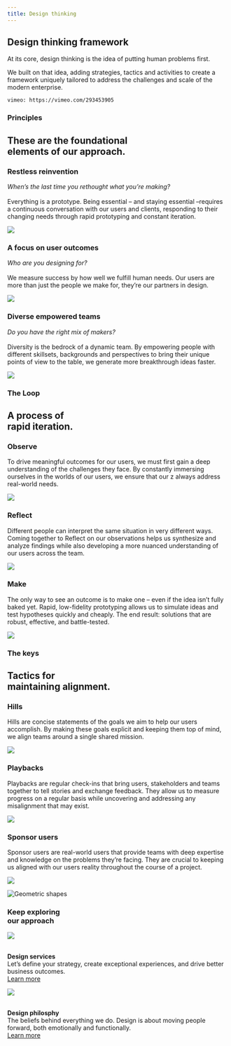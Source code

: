 ```yaml
---
title: Design thinking
---
```


<grid background="gray-20">
<column lg="5">

## **Design thinking framework**

At its core, design thinking is the idea of putting human problems first.

We built on that idea, adding strategies, tactics and activities to create a framework uniquely tailored to address the challenges and scale of the modern enterprise.

</column>
<column lg="9" offset_lg="2">

`vimeo: https://vimeo.com/293453905`

</column>
</grid>
<grid background="gray-10">
<column lg="4">

### Principles

</column>
<column lg="12">

<h2>These are the foundational<br>elements of our approach.</h2>

</column>
<column lg="4" offset_lg="4">

### Restless reinvention

_When’s the last time you rethought what you’re making?_ <br><br>Everything is a prototype. Being essential – and staying essential –requires a continuous conversation with our users and clients, responding to their changing needs through rapid prototyping and constant iteration.

![](images/think.svg)

</column>
<column lg="4">

### A focus on user outcomes

_Who are you designing for?_ <br><br>We measure success by how well we fulfill human needs. Our users are more than just the people we make for, they’re our partners in design.

![](images/think_3circles.svg)

</column>
<column lg="4">

### Diverse empowered teams

_Do you have the right mix of makers?_ <br><br>Diversity is the bedrock of a dynamic team. By empowering people with different skillsets, backgrounds and perspectives to bring their unique points of view to the table, we generate more breakthrough ideas faster.

![](images/think_circle.svg)

</column>
</grid>
<grid background="white">
<column lg="4">

### The Loop

</column>
<column lg="12">

<h2>A process of<br>rapid iteration.</h2>

</column>
<column lg="4" offset_lg="4">

### Observe

To drive meaningful outcomes for our users, we must first gain a deep understanding of the challenges they face. By constantly immersing ourselves in the worlds of our users, we ensure that our z always address real-world needs.

![](images/think.svg)

</column>
<column lg="4">

### Reflect

Different people can interpret the same situation in very different ways. Coming together to Reflect on our observations helps us synthesize and analyze findings while also developing a more nuanced understanding of our users across the team.

![](images/think_3circles.svg)

</column>
<column lg="4">

### Make

The only way to see an outcome is to make one – even if the idea isn’t fully baked yet. Rapid, low-fidelity prototyping allows us to simulate ideas and test hypotheses quickly and cheaply. The end result: solutions that are robust, effective, and battle-tested.

![](images/think_circle.svg)

</column>
</grid>
<grid background="gray-10">
<column lg="4">

### The keys

</column>
<column lg="12">

<h2>Tactics for<br>maintaining alignment.</h2>

</column>
<column lg="4" offset_lg="4">

### Hills

Hills are concise statements of
the goals we aim to help our users accomplish. By making these goals explicit and keeping them top of mind, we align teams around a single shared mission.

![](images/think.svg)

</column>
<column lg="4">

### Playbacks

Playbacks are regular check-ins that bring users, stakeholders and teams together to tell stories and exchange feedback. They allow us to measure progress on a regular basis while uncovering and addressing any misalignment that may exist.

![](images/think_3circles.svg)

</column>
<column lg="4">

### Sponsor users

Sponsor users are real-world users that provide teams with deep expertise and knowledge on the problems they’re facing. They are crucial to keeping us aligned with our users reality throughout the course of a project.

![](images/think_circle.svg)

</column>
</grid>

<tile
  size="md"
  background="#C5DEFF"
  title_one="Explore how you and your business can take advantage of our entire platform."
  tile_name="Enterprise Design Thinking">
  <img src="images/Image_2.png" alt="Geometric shapes"/>
</tile>

<grid background="gray-10">
<column lg="8">

<h3>Keep exploring<br>our approach</h3>

</column>
<column lg="4">

![](images/Image_3.png)
<p size="sm"><strong><br>Design services</strong><br>
Let’s define your strategy, create exceptional experiences, and drive better business outcomes.<br><a href="/approach/design-services">Learn more</a></p>

</column>
<column lg="4">

![](images/Image_4.png)
<p size="sm"><strong><br>Design philosphy</strong><br>
The beliefs behind everything we do. Design is about moving people forward, both emotionally and functionally.<br><a href="/approach/design-philosophy">Learn more</a></p>

</column>
</grid>

